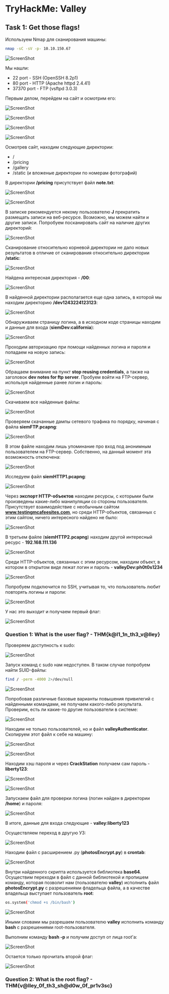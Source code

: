 # TryHackMe: Valley

## Task 1: Get those flags!
Используем Nmap для сканирования машины:
```sh
nmap -sC -sV -p- 10.10.150.67
```
![ScreenShot](screenshots/1.png)

Мы нашли:
- 22 port - SSH (OpenSSH 8.2p1)
- 80 port - HTTP (Apache httpd 2.4.41)
- 37370 port - FTP (vsftpd 3.0.3)

Первым делом, перейдем на сайт и осмотрим его:

![ScreenShot](screenshots/2.png)

![ScreenShot](screenshots/3.png)

![ScreenShot](screenshots/4.png)

![ScreenShot](screenshots/5.png)

Осмотрев сайт, находим следующие директории:
- /
- /pricing
- /gallery
- /static (и вложеные директории по номерам фотографий)

В директории **/pricing** присутствует файл **note.txt**:

![ScreenShot](screenshots/6.png)

![ScreenShot](screenshots/7.png)

В записке рекомендуется некому пользователю **J** прекратить размещать записи на веб-ресурсе. Возможно, мы можем найти и другие записи. Попробуем посканировать сайт на наличие других директорий:

![ScreenShot](screenshots/8.png)

Сканирование относительно корневой директории не дало новых результатов в отличие от сканирования относительно директории **/static**:

![ScreenShot](screenshots/9.png)

Найдена интересная директория - **/00**:

![ScreenShot](screenshots/10.png)

В найденной директории располагается еще одна запись, в которой мы находим директорию **/dev1243224123123**:

![ScreenShot](screenshots/11.png)

Обнаруживаем страницу логина, а в исходном коде страницы находим и данные для входа (**siemDev:california**): 

![ScreenShot](screenshots/12.png)

Проходим авторизацию при помощи найденных логина и пароля и попадаем на новую запись:

![ScreenShot](screenshots/13.png)

Обращаем внимание на пункт **stop reusing credentials**, а также на заголовок **dev notes for ftp server**. Пробуем войти на FTP-сервер, используя найденные ранее логин и пароль:

![ScreenShot](screenshots/14.png)

Скачиваем все найденные файлы:

![ScreenShot](screenshots/15.png)

Проверяем скачанные дампы сетевого трафика по порядку, начиная с файла **siemFTP.pcapng**:

![ScreenShot](screenshots/16.png)

В этом файле находим лишь упоминание про вход под анонимным пользователем на FTP-сервер. Собственно, на данный момент эта возможность отключена:

![ScreenShot](screenshots/17.png)

Исследуем файл **siemHTTP1.pcapng**:

![ScreenShot](screenshots/18.png)

Через **экспорт HTTP-объектов** находим ресурсы, с которыми были произведены какие-либо манипуляции со стороны пользователя. Присутствует взаимодействие с необычным сайтом **www.testingmcafeesites.com**, но среди HTTP-объектов, связанных с этим сайтом, ничего интересного найдено не было:

![ScreenShot](screenshots/19.png)

В третьем файле (**siemHTTP2.pcapng**) находим другой интересный ресурс - **192.168.111.136**

![ScreenShot](screenshots/20.png)

Среди HTTP-объектов, связанных с этим ресурсом, находим объект, в котором в открытом виде лежат логин и пароль - **valleyDev:ph0t0s1234**

![ScreenShot](screenshots/21.png)

Попробуем подключится по SSH, учитывая то, что пользователь любит повторять логины и пароли:

![ScreenShot](screenshots/22.png)

У нас это выходит и получаем первый флаг:

![ScreenShot](screenshots/23.png)

### Question 1: What is the user flag? - THM{k@l1_1n_th3_v@lley}

Проверяем доступность к sudo:

![ScreenShot](screenshots/24.png)

Запуск команд с sudo нам недоступен. В таком случае попробуем найти SUID-файлы:

```sh
find / -perm -4000 2>/dev/null
```

![ScreenShot](screenshots/25.png)

Попробовав различные базовые варианты повышения привилегий с найденными командами, не получаем какого-либо результата. Проверим, есть ли какие-то другие пользователи в системе:

![ScreenShot](screenshots/26.png)

Находим не только пользователей, но и файл **valleyAuthenticator**. Скопируем этот файл к себе на машину:

![ScreenShot](screenshots/27.png)

![ScreenShot](screenshots/28.png)

Находим хэш пароля и через **CrackStation** получаем сам пароль - **liberty123**:

![ScreenShot](screenshots/29.png)

![ScreenShot](screenshots/30.png)

Запускаем файл для проверки логина (логин найден в директории **/home**) и пароля:

![ScreenShot](screenshots/31.png)

В итоге, данные для входа следующие - **valley:liberty123**

Осуществляем переход в другую УЗ:

![ScreenShot](screenshots/32.png)

Находим файл с расширением .py (**photosEncrypt.py**) в **crontab**:

![ScreenShot](screenshots/33.png)

Внутри найденного скрипта используется библиотека **base64**. Осуществим переходм в файл с данной библиотекой и пропишем команду, которая позволит нам (пользователю **valley**) исполнить файл **photosEncrypt.py** с разрешениями фладельца файла, а в качестве владельца выступает пользователь **root**:

```sh
os.system('chmod +s /bin/bash')
```

![ScreenShot](screenshots/34.png)

Иными словами мы разрешаем пользователю **valley** исполнить команду **bash** с разрешениями root-пользователя.

Выполним команду **bash -p** и получим доступ от лица root'а:

![ScreenShot](screenshots/35.png)

Остается только прочитать второй флаг:

![ScreenShot](screenshots/36.png)

### Question 2: What is the root flag? - THM{v@lley_0f_th3_sh@d0w_0f_pr1v3sc}
